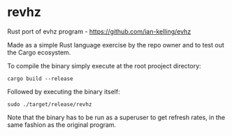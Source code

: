 # revhz
Rust port of evhz program - https://github.com/ian-kelling/evhz

Made as a simple Rust language exercise by the repo owner and to test out the Cargo ecosystem.

To compile the binary simply execute at the root prooject directory:

    cargo build --release
  
Followed by executing the binary itself:

    sudo ./target/release/revhz
  
Note that the binary has to be run as a superuser to get refresh rates, in the same fashion as the original program.
